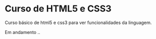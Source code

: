 # Curso de HTML5 e CSS3
 Curso básico de html5 e css3 para ver funcionalidades da linguagem.
 
 Em andamento ..
